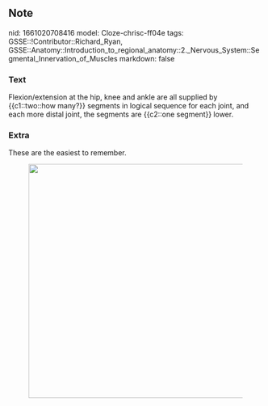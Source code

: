 ## Note
nid: 1661020708416
model: Cloze-chrisc-ff04e
tags: GSSE::!Contributor::Richard_Ryan, GSSE::Anatomy::Introduction_to_regional_anatomy::2._Nervous_System::Segmental_Innervation_of_Muscles
markdown: false

### Text
<div class="toggle">
  Flexion/extension at the hip, knee and ankle are all supplied by
  {{c1::two::how many?}} segments in logical sequence for each
  joint, and each more distal joint, the segments are {{c2::one
  segment}} lower.
</div>

### Extra
<p id="f0e00a6c-28d2-4d32-b7dd-5837498cb9d5" class="">These are the
easiest to remember.
<figure id="7d63896b-aca6-47af-bed7-4c6676ac4e89" class="image">
  <a href= 
  "Segmental%20Innervation%20of%20Muscles%207d63896baca647afbed74c6676ac4e89/Untitled.png">
  <img style="width:463px" src= 
  "74ed9ad9ea50c7f1f57c6272576773a09d272074.png"></a>
</figure>
